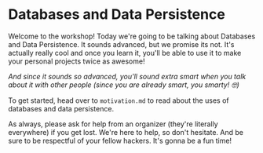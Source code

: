 # Databases and Data Persistence

Welcome to the workshop! Today we're going to be talking about Databases and Data Persistence. It sounds advanced, but we promise its not. It's actually really cool and once you learn it, you'll be able to use it to make your personal projects twice as awesome!

*And since it sounds so advanced, you'll sound extra smart when you talk about it with other people (since you are already smart, you smarty! 🤓)*

To get started, head over to `motivation.md` to read about the uses of databases and data persistence.

As always, please ask for help from an organizer (they're literally everywhere) if you get lost. We're here to help, so don't hesitate. And be sure to be respectful of your fellow hackers. It's gonna be a fun time!
